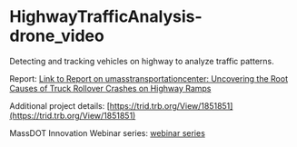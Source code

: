 # HighwayTrafficAnalysis-drone_video
Detecting and tracking vehicles on highway to analyze traffic patterns.


Report: [Link to Report on umasstransportationcenter: Uncovering the Root Causes of Truck Rollover Crashes on Highway Ramps](https://www.umasstransportationcenter.org/Document.asp?DocID=1199)

Additional project details: [https://trid.trb.org/View/1851851](https://trid.trb.org/View/1851851)

MassDOT Innovation Webinar series: [webinar series](https://www.umasstransportationcenter.org/umtc/MassDOT-Innovation-Series.asp)
